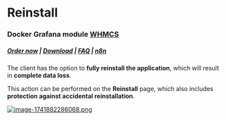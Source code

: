 # Reinstall

### Docker Grafana module **[WHMCS](https://puqcloud.com/link.php?id=77)** 

#####  [Order now](https://puqcloud.com/whmcs-module-docker-grafana.php) | [Download](https://download.puqcloud.com/WHMCS/servers/PUQ_WHMCS-Docker-Grafana/) | [FAQ](https://faq.puqcloud.com/) | [n8n](https://puqcloud.com/link.php?id=117)

The client has the option to **fully reinstall the application**, which will result in **complete data loss**.

This action can be performed on the **Reinstall** page, which also includes **protection against accidental reinstallation**.

[![image-1741882286068.png](https://doc.puq.info/uploads/images/gallery/2025-03/scaled-1680-/image-1741882286068.png)](https://doc.puq.info/uploads/images/gallery/2025-03/image-1741882286068.png)